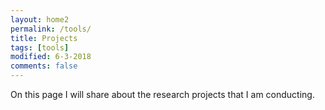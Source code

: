```yaml
---
layout: home2
permalink: /tools/
title: Projects
tags: [tools]
modified: 6-3-2018
comments: false
---
```


On this page I will share about the research projects that I am conducting.


